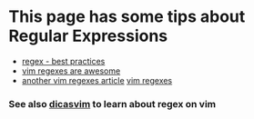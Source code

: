 # This page has some tips about Regular Expressions
* [regex - best practices](http://www.softpanorama.org/Scripting/Perlbook/Ch05/best_practices.shtml)
* [vim regexes are awesome](vim-regexes-are-awesome.md)
* [another vim regexes article](http://andrewradev.com/2011/05/08/vim-regexes/)  [vim regexes](vim-regexes.md)

### See also [dicasvim](dicasvim.md) to learn about regex on vim

